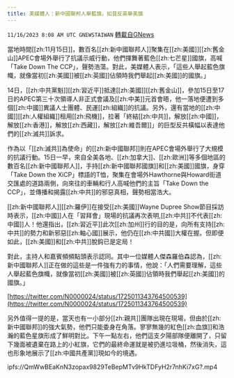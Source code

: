 ```yaml
---
title: 美媒體人：新中國聯邦人舉藍旗，如昔反英舉美旗
---
```

`11/16/2023 8:08 AM UTC GNEWSTAIWAN` [轉載自GNews](https://gnews.org/articles/1982734)


當地時間[[zh:11月15日]]，數百名[[zh:新中國聯邦人]]聚集在[[zh:美國]][[zh:舊金山]]APEC會場外舉行了抗議示威行動，他們揮舞著藍色[[zh:七芒星]]國旗，高喊「Take Down The CCP」，聲勢浩蕩。對此，美媒體人表示，「這些人舉起藍色旗幟，就像當初[[zh:美國]]被[[zh:英國]]佔領時我們舉起[[zh:美國]]的國旗。」
  

14日，[[zh:中共黨魁]][[zh:習近平]]抵達[[zh:美國]][[zh:舊金山]]，參加15日至17日的APEC第三十次領導人非正式會議及[[zh:中美]]元首會晤，他一落地便遭到多個[[zh:中國]]異議人士團體、民運[[zh:組織]]的抗議。另外，還有當地的[[zh:中國]][[zh:人權組織]]租用[[zh:飛機]]，拉著「終結[[zh:中共]]，解放[[zh:中國]]，解放[[zh:香港]]，解放[[zh:西藏]]，解放[[zh:維吾爾]]」的巨型反共橫幅以表達他們的[[zh:滅共]]訴求。

  

作為以「[[zh:滅共]]為使命」的[[zh:新中國聯邦]]則在APEC會場外舉行了大規模的抗議行動。15日一早，來自全美各地、[[zh:加拿大]]、[[zh:歐洲]]等多個地區的數百名[[zh:新中國聯邦人]]，手持[[zh:新中國聯邦國旗]]和[[zh:美國]]國旗，身穿「Take Down the XiCP」標語的T恤，聚集在會場外Hawthorne與Howard街道交匯處的道路兩側，向來往的車輛和行人高喊他們的主旨「Take Down the CCP」，並傳播和揭露[[zh:中共]]的邪惡真相，聲勢相當浩大。

  

[[zh:新中國聯邦人]][[zh:羅伊]]在接受[[zh:美國]]Wayne Dupree Show節目採訪時表示，[[zh:中國]]人在「習拜會」現場的抗議再次表明,[[zh:中共]]不代表[[zh:中國]]人！他還指出，[[zh:習近平]]此次[[zh:加州]]行的目的是，向所有支持[[zh:中共]]的勢力和新邪惡[[zh:軸心國]]展示，他仍在[[zh:中共國]]大權在握。但即便如此，[[zh:美國]]和[[zh:中共]]脫鈎已是定局！

  

對此，主持人和嘉賓頻頻點頭表示認同。其中一位媒體人傑森羅伯森認為，[[zh:新中國聯邦人]]正在做的這些是一件強有力的事情，他說：「人們需要理解，這些人舉起藍色旗幟，就像當初[[zh:美國]]被[[zh:英國]]佔領時我們舉起[[zh:美國]]的國旗。」

  

[https://twitter.com/N0000024/status/1725011343764500539](https://twitter.com/N0000024/status/1725011343764500539) 

  

另外值得一提的是，當天也有一小部分[[zh:親共]]團隊出現在現場，但由於[[zh:新中國聯邦]]的強大氣勢，他們只能委身在角落。寥寥無幾的紅色[[zh:血旗]]和浩瀚的藍色星旗形成了鮮明對比。下午一點左右，他們這支夕陽部隊便離開了，只留下幾面被遺棄在路上的小紅旗，它們的最終命運就是被扔進垃圾桶，然後消失，這也形象地展示了[[zh:中國共產黨]]現如今的境遇。

ipfs://QmWwBEaKnN3zopax9829TeBepMTv9HkTDFyH2r7nhKi7xG?.mp4


